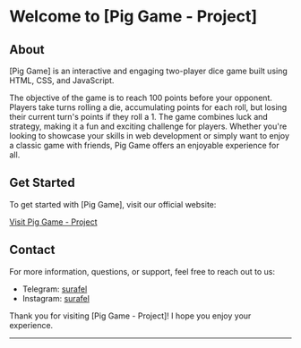 # Welcome to [Pig Game - Project]

## About

[Pig Game] is an interactive and engaging two-player dice game built using HTML, CSS, and JavaScript. 

The objective of the game is to reach 100 points before your opponent. Players take turns rolling a die, accumulating points for each roll, but losing their current turn's points if they roll a 1. The game combines luck and strategy, making it a fun and exciting challenge for players. Whether you're looking to showcase your skills in web development or simply want to enjoy a classic game with friends, Pig Game offers an enjoyable experience for all.

## Get Started

To get started with [Pig Game], visit our official website:

[Visit Pig Game - Project](https://s-pig-game.netlify.app/)

## Contact

For more information, questions, or support, feel free to reach out to us:

- Telegram: [surafel](https://t.me/surafel_a8)
- Instagram: [surafel](https://instagram.com/surafel_a8)

Thank you for visiting [Pig Game - Project]! I hope you enjoy your experience.

---



